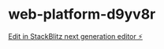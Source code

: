 # web-platform-d9yv8r

[Edit in StackBlitz next generation editor ⚡️](https://stackblitz.com/~/github.com/mayank7634/web-platform-d9yv8r)